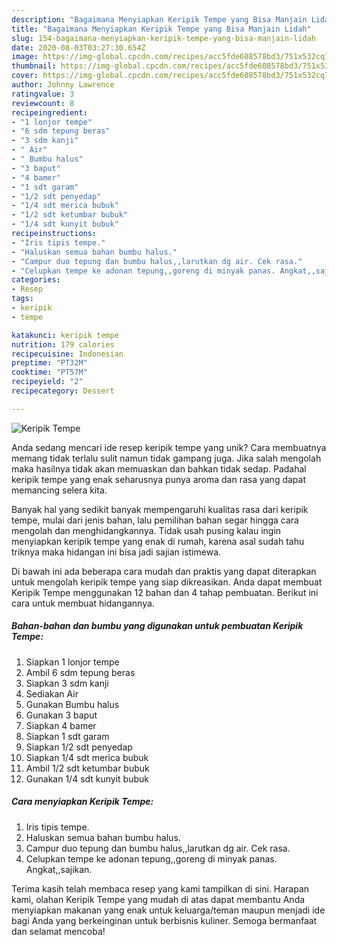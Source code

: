 ```yaml
---
description: "Bagaimana Menyiapkan Keripik Tempe yang Bisa Manjain Lidah"
title: "Bagaimana Menyiapkan Keripik Tempe yang Bisa Manjain Lidah"
slug: 154-bagaimana-menyiapkan-keripik-tempe-yang-bisa-manjain-lidah
date: 2020-08-03T03:27:30.654Z
image: https://img-global.cpcdn.com/recipes/acc5fde608578bd3/751x532cq70/keripik-tempe-foto-resep-utama.jpg
thumbnail: https://img-global.cpcdn.com/recipes/acc5fde608578bd3/751x532cq70/keripik-tempe-foto-resep-utama.jpg
cover: https://img-global.cpcdn.com/recipes/acc5fde608578bd3/751x532cq70/keripik-tempe-foto-resep-utama.jpg
author: Johnny Lawrence
ratingvalue: 3
reviewcount: 8
recipeingredient:
- "1 lonjor tempe"
- "6 sdm tepung beras"
- "3 sdm kanji"
- " Air"
- " Bumbu halus"
- "3 baput"
- "4 bamer"
- "1 sdt garam"
- "1/2 sdt penyedap"
- "1/4 sdt merica bubuk"
- "1/2 sdt ketumbar bubuk"
- "1/4 sdt kunyit bubuk"
recipeinstructions:
- "Iris tipis tempe."
- "Haluskan semua bahan bumbu halus."
- "Campur duo tepung dan bumbu halus,,larutkan dg air. Cek rasa."
- "Celupkan tempe ke adonan tepung,,goreng di minyak panas. Angkat,,sajikan."
categories:
- Resep
tags:
- keripik
- tempe

katakunci: keripik tempe 
nutrition: 179 calories
recipecuisine: Indonesian
preptime: "PT32M"
cooktime: "PT57M"
recipeyield: "2"
recipecategory: Dessert

---
```



![Keripik Tempe](https://img-global.cpcdn.com/recipes/acc5fde608578bd3/751x532cq70/keripik-tempe-foto-resep-utama.jpg)

Anda sedang mencari ide resep keripik tempe yang unik? Cara membuatnya memang tidak terlalu sulit namun tidak gampang juga. Jika salah mengolah maka hasilnya tidak akan memuaskan dan bahkan tidak sedap. Padahal keripik tempe yang enak seharusnya punya aroma dan rasa yang dapat memancing selera kita.



Banyak hal yang sedikit banyak mempengaruhi kualitas rasa dari keripik tempe, mulai dari jenis bahan, lalu pemilihan bahan segar hingga cara mengolah dan menghidangkannya. Tidak usah pusing kalau ingin menyiapkan keripik tempe yang enak di rumah, karena asal sudah tahu triknya maka hidangan ini bisa jadi sajian istimewa.


Di bawah ini ada beberapa cara mudah dan praktis yang dapat diterapkan untuk mengolah keripik tempe yang siap dikreasikan. Anda dapat membuat Keripik Tempe menggunakan 12 bahan dan 4 tahap pembuatan. Berikut ini cara untuk membuat hidangannya.

<!--inarticleads1-->

##### Bahan-bahan dan bumbu yang digunakan untuk pembuatan Keripik Tempe:

1. Siapkan 1 lonjor tempe
1. Ambil 6 sdm tepung beras
1. Siapkan 3 sdm kanji
1. Sediakan  Air
1. Gunakan  Bumbu halus
1. Gunakan 3 baput
1. Siapkan 4 bamer
1. Siapkan 1 sdt garam
1. Siapkan 1/2 sdt penyedap
1. Siapkan 1/4 sdt merica bubuk
1. Ambil 1/2 sdt ketumbar bubuk
1. Gunakan 1/4 sdt kunyit bubuk




<!--inarticleads2-->

##### Cara menyiapkan Keripik Tempe:

1. Iris tipis tempe.
1. Haluskan semua bahan bumbu halus.
1. Campur duo tepung dan bumbu halus,,larutkan dg air. Cek rasa.
1. Celupkan tempe ke adonan tepung,,goreng di minyak panas. Angkat,,sajikan.




Terima kasih telah membaca resep yang kami tampilkan di sini. Harapan kami, olahan Keripik Tempe yang mudah di atas dapat membantu Anda menyiapkan makanan yang enak untuk keluarga/teman maupun menjadi ide bagi Anda yang berkeinginan untuk berbisnis kuliner. Semoga bermanfaat dan selamat mencoba!
